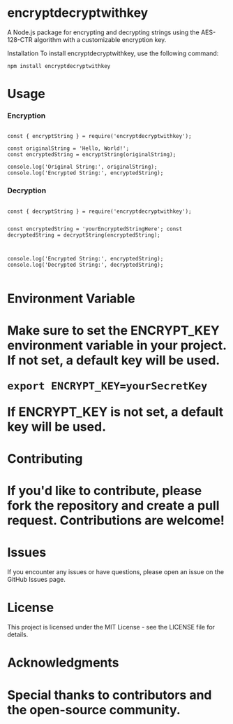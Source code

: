 # encryptdecryptwithkey


A Node.js package for encrypting and decrypting strings using the AES-128-CTR algorithm with a customizable encryption key.


Installation
To install encryptdecryptwithkey, use the following command:

<pre class="notranslate"><code>npm install encryptdecryptwithkey</code></pre>

<h1>Usage</h1>

<h3>Encryption</h3>

<pre class="notranslate"><code>
const { encryptString } = require('encryptdecryptwithkey');

const originalString = 'Hello, World!';
const encryptedString = encryptString(originalString);

console.log('Original String:', originalString);
console.log('Encrypted String:', encryptedString);  
</code></pre>



<h3>Decryption</h3>
<pre class="notranslate"><code>
const { decryptString } = require('encryptdecryptwithkey');

const encryptedString = 'yourEncryptedStringHere';
const decryptedString = decryptString(encryptedString);

console.log('Encrypted String:', encryptedString);
console.log('Decrypted String:', decryptedString);
</code></pre>

<h1>Environment Variable<h1>

Make sure to set the ENCRYPT_KEY environment variable in your project. If not set, a default key will be used.


<pre class="notranslate"><code>export ENCRYPT_KEY=yourSecretKey</code></pre>

If ENCRYPT_KEY is not set, a default key will be used.

<h1>Contributing<h1>
If you'd like to contribute, please fork the repository and create a pull request. Contributions are welcome!

<h1>Issues</h1>
If you encounter any issues or have questions, please open an issue on the GitHub Issues page.

<h1>License</h1>
This project is licensed under the MIT License - see the LICENSE file for details.

<h1>Acknowledgments<h1>
Special thanks to contributors and the open-source community.


